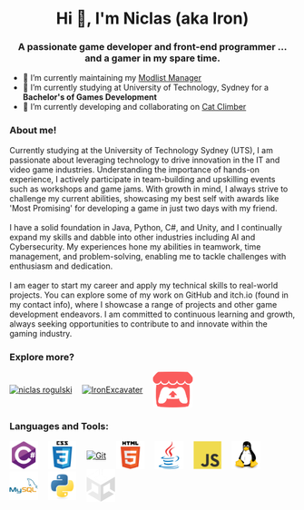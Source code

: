 <h1 align="center">Hi 👋, I'm Niclas (aka Iron)</h1>
<h3 align="center">A passionate game developer and front-end programmer ... and a gamer in my spare time.</h3>
<ul>
  <li>🔭 I’m currently maintaining my <a href="https://github.com/IronExcavater/Modlist-Manager">Modlist Manager</a></li>
  <li>🌱 I’m currently studying at University of Technology, Sydney for a <strong>Bachelor's of Games Development</strong></li>
  <li>👯 I’m currently developing and collaborating on <a href="https://niclas-rogulski.itch.io/cat-climber">Cat Climber</a></li>
</ul>
<h3 align="left">About me!</h3>
<p align="left">Currently studying at the University of Technology Sydney (UTS), I am passionate about leveraging technology to drive innovation in the IT and video game industries. Understanding the importance of hands-on experience, I actively participate in team-building and upskilling events such as workshops and game jams. With growth in mind, I always strive to challenge my current abilities, showcasing my best self with awards like 'Most Promising' for developing a game in just two days with my friend.<br><br>I have a solid foundation in Java, Python, C#, and Unity, and I continually expand my skills and dabble into other industries including AI and Cybersecurity. My experiences hone my abilities in teamwork, time management, and problem-solving, enabling me to tackle challenges with enthusiasm and dedication.<br><br>I am eager to start my career and apply my technical skills to real-world projects. You can explore some of my work on GitHub and itch.io (found in my contact info), where I showcase a range of projects and other game development endeavors.
I am committed to continuous learning and growth, always seeking opportunities to contribute to and innovate within the gaming industry.</p>
<h3 align="left">Explore more?</h3>
<p align="left">
  <a href="https://linkedin.com/in/niclas rogulski" target="blank"><img align="center" src="https://raw.githubusercontent.com/rahuldkjain/github-profile-readme-generator/master/src/images/icons/Social/linked-in.svg" alt="niclas rogulski" width="70"></a>&emsp;
  <a href="https://github.com/IronExcavater/IronExcavater" target="blank"><img align="center" src="https://raw.githubusercontent.com/rahuldkjain/github-profile-readme-generator/master/src/images/icons/Social/github.svg" alt="IronExcavater" width="70"></a>&emsp;
  <a href="https://niclas-rogulski.itch.io" target="blank"><img align="center" src="https://raw.githubusercontent.com/IronExcavater/IronExcavater/85299078f818194f46f8a010d19bf5d9b6517444/icons/itchio-textless-red.svg" alt="niclas rogulski" width="70"></a>&emsp;
</p>
<h3 align="left">Languages and Tools:</h3>
<p align="left">
  <a href="https://www.w3schools.com/cs/" target="_blank" rel="noreferrer"><img align="center" src="https://raw.githubusercontent.com/devicons/devicon/master/icons/csharp/csharp-original.svg" alt="C#" width="50"></a>&emsp;
  <a href="https://www.w3schools.com/css/" target="_blank" rel="noreferrer"><img align="center" src="https://raw.githubusercontent.com/devicons/devicon/master/icons/css3/css3-original-wordmark.svg" alt="CSS3" width="50"></a>&emsp;
  <a href="https://git-scm.com/" target="_blank" rel="noreferrer"><img align="center" src="https://www.vectorlogo.zone/logos/git-scm/git-scm-icon.svg" alt="Git" width="50"></a>&emsp;
  <a href="https://www.w3.org/html/" target="_blank" rel="noreferrer"><img align="center" src="https://raw.githubusercontent.com/devicons/devicon/master/icons/html5/html5-original-wordmark.svg" alt="HTML5" width="50"></a>&emsp;
  <a href="https://www.java.com" target="_blank" rel="noreferrer"><img align="center" src="https://raw.githubusercontent.com/devicons/devicon/master/icons/java/java-original.svg" alt="Java" width="50"></a>&emsp;
  <a href="https://developer.mozilla.org/en-US/docs/Web/JavaScript" target="_blank" rel="noreferrer"><img align="center" src="https://raw.githubusercontent.com/devicons/devicon/master/icons/javascript/javascript-original.svg" alt="JavaScript" width="50"></a>&emsp;
  <a href="https://www.linux.org/" target="_blank" rel="noreferrer"><img align="center" src="https://raw.githubusercontent.com/devicons/devicon/master/icons/linux/linux-original.svg" alt="Linux" width="50"></a>&emsp;
  <a href="https://www.mysql.com/" target="_blank" rel="noreferrer"><img align="center" src="https://raw.githubusercontent.com/devicons/devicon/master/icons/mysql/mysql-original-wordmark.svg" alt="MySQL" width="50"></a>&emsp;
  <a href="https://www.python.org" target="_blank" rel="noreferrer"><img align="center" src="https://raw.githubusercontent.com/devicons/devicon/master/icons/python/python-original.svg" alt="Python" width="50"></a>&emsp;
  <a href="https://unity.com/" target="_blank" rel="noreferrer"><img align="center" src="https://raw.githubusercontent.com/IronExcavater/IronExcavater/85299078f818194f46f8a010d19bf5d9b6517444/icons/new-unity-white.svg" alt="Unity" width="50"></a>&emsp;
</p><br><br>
